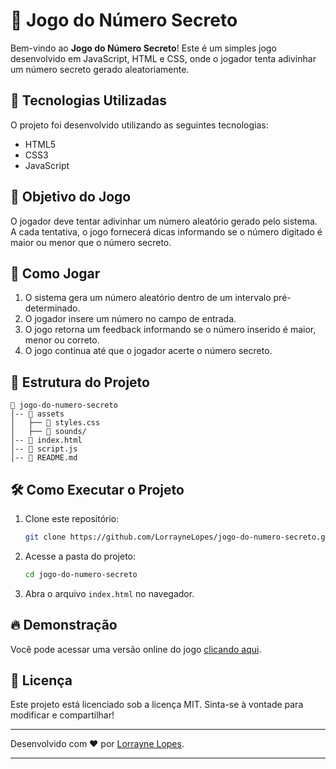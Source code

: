 # 🎲 Jogo do Número Secreto

Bem-vindo ao **Jogo do Número Secreto**! Este é um simples jogo desenvolvido em JavaScript, HTML e CSS, onde o jogador tenta adivinhar um número secreto gerado aleatoriamente.

## 🚀 Tecnologias Utilizadas

O projeto foi desenvolvido utilizando as seguintes tecnologias:

- HTML5
- CSS3
- JavaScript

## 🎯 Objetivo do Jogo

O jogador deve tentar adivinhar um número aleatório gerado pelo sistema. A cada tentativa, o jogo fornecerá dicas informando se o número digitado é maior ou menor que o número secreto.

## 📌 Como Jogar

1. O sistema gera um número aleatório dentro de um intervalo pré-determinado.
2. O jogador insere um número no campo de entrada.
3. O jogo retorna um feedback informando se o número inserido é maior, menor ou correto.
4. O jogo continua até que o jogador acerte o número secreto.

## 📂 Estrutura do Projeto

```plaintext
📂 jogo-do-numero-secreto
│-- 📂 assets
│   ├── 🎨 styles.css
│   ├── 🎵 sounds/
│-- 📄 index.html
│-- 📄 script.js
│-- 📄 README.md
```

## 🛠️ Como Executar o Projeto

1. Clone este repositório:
   ```sh
   git clone https://github.com/LorrayneLopes/jogo-do-numero-secreto.git
   ```
2. Acesse a pasta do projeto:
   ```sh
   cd jogo-do-numero-secreto
   ```
3. Abra o arquivo `index.html` no navegador.

## 🔥 Demonstração

Você pode acessar uma versão online do jogo [clicando aqui](#).

## 📜 Licença

Este projeto está licenciado sob a licença MIT. Sinta-se à vontade para modificar e compartilhar!

---

Desenvolvido com ❤️ por [Lorrayne Lopes](https://github.com/LorrayneLopes).

---

